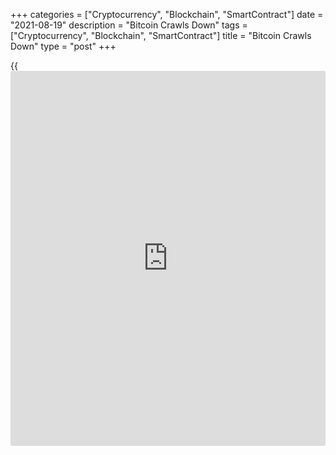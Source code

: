 +++
categories = ["Cryptocurrency", "Blockchain", "SmartContract"]
date = "2021-08-19"
description = "Bitcoin Crawls Down"
tags = ["Cryptocurrency", "Blockchain", "SmartContract"]
title = "Bitcoin Crawls Down"
type = "post"
+++

{{<iframe id="large-banner" src="https://www.bounty.group/#slide=19.0" width="100%" height="600" scrolling="no" style="border: 0px solid rgb(216, 221, 230); border-radius: 3px;">}}

Bitcoin has been slowly declining and is trading around $44K on the
penultimate day of the week. Technical analysis showed us that the first
cryptocurrency’s inability to confidently overcome $48K would result in
a correction. Nevertheless, the correction remains moderate at this
stage.

Apparently, large institutional [investor](https://www.fintechee.com/tutorial-for-forex-trading/investor-mode/)s are focused on the traditional
market. The publication of the FOMC minutes triggered a liquidation of
risky assets but so far only marginally affected the crypto market. The
benchmark S&P 500 stock index is declining, which could be followed by
the crypto market.

![Bitcoin Crawls Down][1]

Trading volumes on the Bitcoin network remain depressed, suggesting a
wait-and-see attitude remains in place. In theory, the current
uncertainty in digital assets and low trading volumes are a great
opportunity for a small market to profit very quickly from increased
market volatility.

Bitcoin is the undisputed leader of the crypto market at the current
stage, but there is an opinion that it may concede its role to Ethereum.
Nigel Green, CEO of deVere Group, believes that the price of ETH could
overtake BTC in a few years.

Already, many crypto exchanges are claiming that Ethereum is ahead of
Bitcoin in [terms](https://www.fintechee.com/terms/) of trading volumes. Indeed, the project boasts of
delivering on its promises, and although the deadlines are regularly
postponed, this is perceived positively in the community, pointing to a
desire to minimize bugs. Ethereum has more substantial real-world
potential, and it is also the basis for a huge number of projects,
including DeFi and Stablecoin.

![Bitcoin Crawls Down][2]

The Dogecoin Foundation, whose leadership includes Vitaly Buterin and
Neuralink CEO Jared Birchall (= Elon Musk), may be an interesting [news](https://www.letsplayfx.com/blog/forex-news-website/)
factor. Apparently, having “probed” the prospects of the price dynamics
of this cryptocurrency joke, it was decided to continue development.

As always, it is a matter of a combination of factors that attracted
famous names to the project, and now the demand for the coin may reach a
whole new level. It is very likely that the motto “DOGE = $1” may well
become a reality.

The end of the summer lull could intensify the fluctuations of the
crypto market. As the borders begin to open and as a relatively
successful vaccination campaign is underway, many [investor](https://www.fintechee.com/tutorial-for-forex-trading/investor-mode/)s have gone on
vacation. From the looks of it, their return will be immediately
noticeable by the increase in trading volumes. It is likely that as big
capital returns to work, we could be in for hot autumn and an equally
hot winter.

_Source:[FXPro][3]_

   1. /files/downloads/e/8/9/e89bf8ef5fa5f472f4e0940f4aeae640_3d97efb4cc511e4e5dd332bbd04d3d44.png
   2. /files/downloads/c/1/3/c13b91ee2f0cde9058454963f1228fb1_cc384e71ddaece3a1f06efb3b531c06b.png
   3. /geturl/index/b1f5b3ee21db53d7a51638cadbc1c17200869aff/